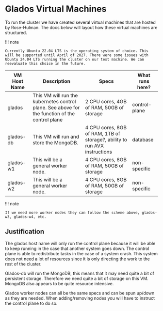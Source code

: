 # Glados Virtual Machines

To run the cluster we have created several virtual machines that are hosted by Rose-Hulman. The docs below will layout how these virtual machines are structured.

!!! note

    Currently Ubuntu 22.04 LTS is the operating system of choice. This will be supported until April of 2027. There were some issues with Ubuntu 24.04 LTS running the cluster on our test machine. We can reevaluate this choice in the future.

| VM Host Name     | Description                                                                                     | Specs                                                                        | What runs here?
| -----------      | ------------------------------------                                                            | ------------------------------------                                         | --------------------------------
| glados           | This VM will run the kubernetes control plane. See above for the function of the control plane  | 2 CPU cores, 4GB of RAM, 50GB of storage                                     | control-plane
| glados-db        | This VM will run and store the MongoDB.                                                         | 4 CPU cores, 8GB of RAM, 1TB of storage?, ability to run AVX instructions    | database
| glados-w1        | This will be a general worker node.                                                             | 4 CPU cores, 8GB of RAM, 50GB of storage                                     | non-specific
| glados-w2        | This will be a general worker node.                                                             | 4 CPU cores, 8GB of RAM, 50GB of storage                                     | non-specific

!!! note

    If we need more worker nodes they can follow the scheme above, glados-w3, glados-w4, etc.

## Justification

The glados host name will only run the control plane because it will be able to keep running in the case that another system goes down. The control plane is able to redistribute tasks in the case of a system crash. This system does not need a lot of resources since it is only directing the work to the rest of the cluster.

Glados-db will run the MongoDB, this means that it may need quite a bit of persistent storage. Therefore we need quite a bit of storage on this VM. MongoDB also appears to be quite resource intensive.

Glados worker nodes can all be the same specs and can be spun up/down as they are needed. When adding/removing nodes you will have to instruct the control plane to do so.
